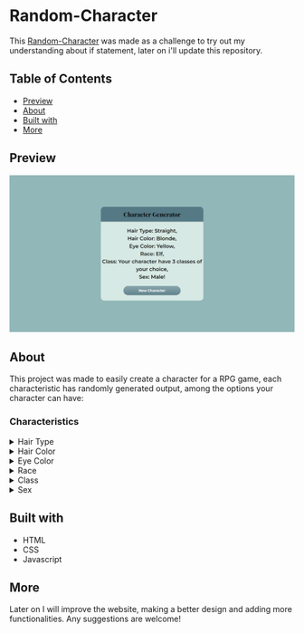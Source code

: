 # Random-Character

This [Random-Character](https://github.com/IgorDGomes/Random-Character) was made as a challenge to try out my understanding about if statement, later on i'll update this repository.

## Table of Contents

- [Preview](#preview)
- [About](#about)
- [Built with](#built-with)
- [More](#more)


## Preview

[![Desktop Preview](./assets/Desktop-Preview.png)](https://igordgomes.github.io/Random-Character/)


## About

This project was made to easily create a character for a RPG game, each characteristic has randomly generated output, among the options your character can have:

### Characteristics

<details>
<summary>Hair Type</summary>

---

  - Curly

  - Wavy

  - Straight

  - Bald
</details>

<details>
<summary>Hair Color</summary>

---

  - Black

  - Brown

  - Blonde

  - White

  - Ginger
</details>

<details>
<summary>Eye Color</summary>

---

  - Black

  - Blue

  - Green

  - Grey

  - Purple

  - Red

  - White

  - Brown

  - Yellow

  - Pink

  - Orange
</details>

<details>
<summary>Race</summary>

---

  - Elf

  - Human

  - Orc

  - Dwarf

  - Night Elf

  - DragonBorn

  - Fairy

  - Goblin

  - Half *(probability of ~ 9.72%)*
</details>

<details>
<summary>Class</summary>

---

  - Soldier

  - Knight

  - Barbarian

  - Paladin

  - Black Mage

  - White Mage

  - Red Mage

  - Rogue

  - Archer

  - Engineer

  - Fighter

  - Summoner

  - Tamer

  - No Class

  - 2 random classes *(probability of ~ 3.66%)*

  - 3 random classes *(probability of ~ 0.48%)*

  - 2 classes of your choice *(probability of ~ 0.63%)*

  - 3 classes of your choice *(probability of ~ 0.16%)* 
</details>

<details>
<summary>Sex</summary>

---

  - Male

  - Female
</details>

## Built with

- HTML
- CSS
- Javascript

## More

Later on I will improve the website, making a better design and adding more functionalities. Any suggestions are welcome!
